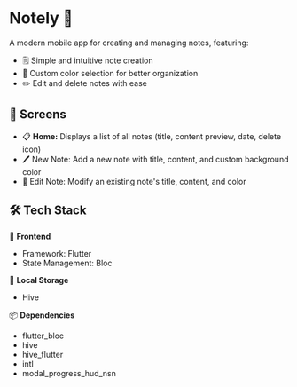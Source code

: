 # Notely 📃
A modern mobile app for creating and managing notes, featuring:
- 🗒️ Simple and intuitive note creation  
- 🎨 Custom color selection for better organization  
- ✏️ Edit and delete notes with ease

## 🎨 Screens
- 📋 **Home:** Displays a list of all notes (title, content preview, date, delete icon)
- 🖊 New Note: Add a new note with title, content, and custom background color
- 💾 Edit Note: Modify an existing note's title, content, and color

## 🛠️ Tech Stack
📱 **Frontend**
- Framework: Flutter
- State Management: Bloc
  
🧠 **Local Storage**
- Hive

📦 **Dependencies**
- flutter_bloc
- hive
- hive_flutter
- intl
- modal_progress_hud_nsn


 

